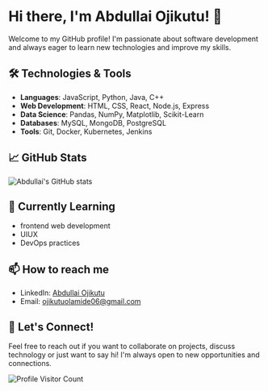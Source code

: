 
# Hi there, I'm Abdullai Ojikutu! 👋

Welcome to my GitHub profile! I'm passionate about software development and always eager to learn new technologies and improve my skills.

## 🛠 Technologies & Tools

- **Languages**: JavaScript, Python, Java, C++
- **Web Development**: HTML, CSS, React, Node.js, Express
- **Data Science**: Pandas, NumPy, Matplotlib, Scikit-Learn
- **Databases**: MySQL, MongoDB, PostgreSQL
- **Tools**: Git, Docker, Kubernetes, Jenkins

## 📈 GitHub Stats

![Abdullai's GitHub stats](https://github-readme-stats.vercel.app/api?username=ABDULLAIOJIKUTU&show_icons=true&theme=radical)

## 🌱 Currently Learning

- frontend web development 
- UIUX
- DevOps practices

## 📫 How to reach me

- LinkedIn: [Abdullai Ojikutu](https://www.linkedin.com/in/abdullai-ojikutu/)
- Email: ojikutuolamide06@gmail.com

## 💬 Let's Connect!

Feel free to reach out if you want to collaborate on projects, discuss technology or just want to say hi! I'm always open to new opportunities and connections.

![Profile Visitor Count](https://visitor-badge.laobi.icu/badge?page_id=ABDULLAIOJIKUTU.ABDULLAIOJIKUTU)
